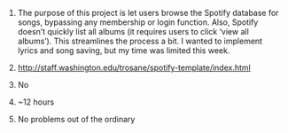 1) The purpose of this project is let users browse the Spotify database for songs, bypassing any membership or login function. Also, Spotify doesn’t quickly list all albums (it requires users to click ‘view all albums’). This streamlines the process a bit. I wanted to implement lyrics and song saving, but my time was limited this week.

2) http://staff.washington.edu/trosane/spotify-template/index.html

3) No

4) ~12 hours

5) No problems out of the ordinary